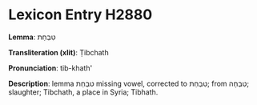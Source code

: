 # Lexicon Entry H2880

**Lemma**: טִבְחַת

**Transliteration (xlit)**: Ṭibchath

**Pronunciation**: tib-khath'

**Description**:
lemma טבְחַת missing vowel, corrected to טִבְחַת; from טִבְחָה; slaughter; Tibchath, a place in Syria; Tibhath.
